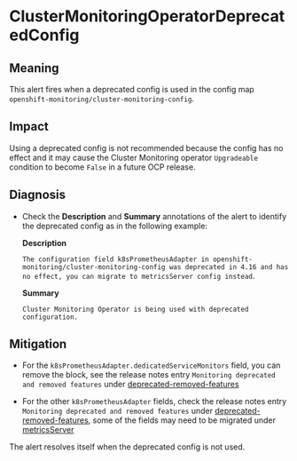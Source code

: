 # ClusterMonitoringOperatorDeprecatedConfig

## Meaning

This alert fires when a deprecated config is used in the config map `openshift-monitoring/cluster-monitoring-config`.

## Impact

Using a deprecated config is not recommended because the config has no effect and
it may cause the Cluster Monitoring operator `Upgradeable` condition to become
`False` in a future OCP release.

## Diagnosis

- Check the __Description__ and __Summary__ annotations of the alert to identify
the
  deprecated config as in the following example:

  __Description__

  `The configuration field k8sPrometheusAdapter in
  openshift-monitoring/cluster-monitoring-config was deprecated in 4.16 and has
  no effect, you can migrate
  to metricsServer config instead`.

  __Summary__

  `Cluster Monitoring Operator is being used with deprecated configuration.`

## Mitigation

* For the `k8sPrometheusAdapter.dedicatedServiceMonitors`
field, you can remove the block, see the release notes entry
`Monitoring deprecated and removed features` under [deprecated-removed-features](https://docs.openshift.com/container-platform/4.16/release_notes/ocp-4-16-release-notes.html#ocp-4-16-deprecated-removed-features_release-notes)

* For the other `k8sPrometheusAdapter` fields, check the
release notes entry `Monitoring deprecated and removed features` under [deprecated-removed-features](https://docs.openshift.com/container-platform/4.16/release_notes/ocp-4-16-release-notes.html#ocp-4-16-deprecated-removed-features_release-notes),
some of the fields may need to be migrated under [metricsServer](https://docs.openshift.com/container-platform/latest/observability/monitoring/config-map-reference-for-the-cluster-monitoring-operator.html#metricsserverconfig)

The alert resolves itself when the deprecated config is not used.
